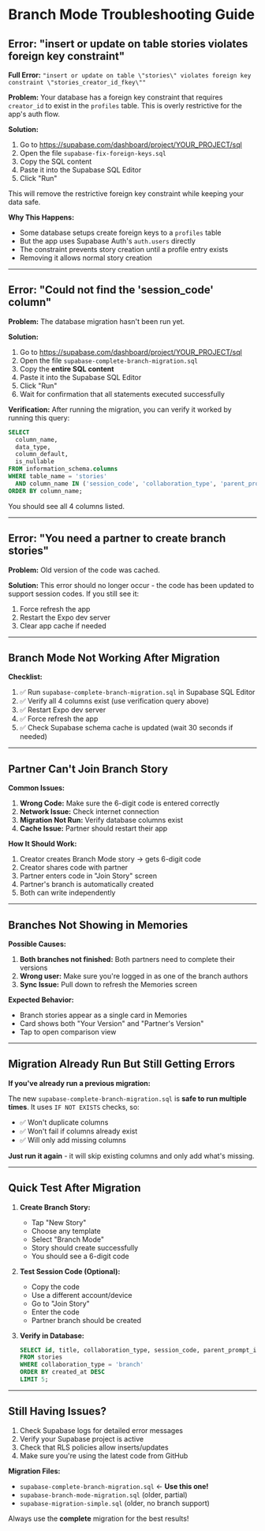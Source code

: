 # Branch Mode Troubleshooting Guide

## Error: "insert or update on table stories violates foreign key constraint"

**Full Error:** `"insert or update on table \"stories\" violates foreign key constraint \"stories_creator_id_fkey\""`

**Problem:** Your database has a foreign key constraint that requires `creator_id` to exist in the `profiles` table. This is overly restrictive for the app's auth flow.

**Solution:**
1. Go to https://supabase.com/dashboard/project/YOUR_PROJECT/sql
2. Open the file `supabase-fix-foreign-keys.sql`
3. Copy the SQL content
4. Paste it into the Supabase SQL Editor
5. Click "Run"

This will remove the restrictive foreign key constraint while keeping your data safe.

**Why This Happens:**
- Some database setups create foreign keys to a `profiles` table
- But the app uses Supabase Auth's `auth.users` directly
- The constraint prevents story creation until a profile entry exists
- Removing it allows normal story creation

---

## Error: "Could not find the 'session_code' column"

**Problem:** The database migration hasn't been run yet.

**Solution:**
1. Go to https://supabase.com/dashboard/project/YOUR_PROJECT/sql
2. Open the file `supabase-complete-branch-migration.sql`
3. Copy the **entire SQL content**
4. Paste it into the Supabase SQL Editor
5. Click "Run"
6. Wait for confirmation that all statements executed successfully

**Verification:**
After running the migration, you can verify it worked by running this query:
```sql
SELECT
  column_name,
  data_type,
  column_default,
  is_nullable
FROM information_schema.columns
WHERE table_name = 'stories'
  AND column_name IN ('session_code', 'collaboration_type', 'parent_prompt_id', 'branch_author_id')
ORDER BY column_name;
```

You should see all 4 columns listed.

---

## Error: "You need a partner to create branch stories"

**Problem:** Old version of the code was cached.

**Solution:** This error should no longer occur - the code has been updated to support session codes. If you still see it:
1. Force refresh the app
2. Restart the Expo dev server
3. Clear app cache if needed

---

## Branch Mode Not Working After Migration

**Checklist:**
1. ✅ Run `supabase-complete-branch-migration.sql` in Supabase SQL Editor
2. ✅ Verify all 4 columns exist (use verification query above)
3. ✅ Restart Expo dev server
4. ✅ Force refresh the app
5. ✅ Check Supabase schema cache is updated (wait 30 seconds if needed)

---

## Partner Can't Join Branch Story

**Common Issues:**

1. **Wrong Code:** Make sure the 6-digit code is entered correctly
2. **Network Issue:** Check internet connection
3. **Migration Not Run:** Verify database columns exist
4. **Cache Issue:** Partner should restart their app

**How It Should Work:**
1. Creator creates Branch Mode story → gets 6-digit code
2. Creator shares code with partner
3. Partner enters code in "Join Story" screen
4. Partner's branch is automatically created
5. Both can write independently

---

## Branches Not Showing in Memories

**Possible Causes:**

1. **Both branches not finished:** Both partners need to complete their versions
2. **Wrong user:** Make sure you're logged in as one of the branch authors
3. **Sync Issue:** Pull down to refresh the Memories screen

**Expected Behavior:**
- Branch stories appear as a single card in Memories
- Card shows both "Your Version" and "Partner's Version"
- Tap to open comparison view

---

## Migration Already Run But Still Getting Errors

**If you've already run a previous migration:**

The new `supabase-complete-branch-migration.sql` is **safe to run multiple times**. It uses `IF NOT EXISTS` checks, so:
- ✅ Won't duplicate columns
- ✅ Won't fail if columns already exist
- ✅ Will only add missing columns

**Just run it again** - it will skip existing columns and only add what's missing.

---

## Quick Test After Migration

1. **Create Branch Story:**
   - Tap "New Story"
   - Choose any template
   - Select "Branch Mode"
   - Story should create successfully
   - You should see a 6-digit code

2. **Test Session Code (Optional):**
   - Copy the code
   - Use a different account/device
   - Go to "Join Story"
   - Enter the code
   - Partner branch should be created

3. **Verify in Database:**
   ```sql
   SELECT id, title, collaboration_type, session_code, parent_prompt_id, branch_author_id
   FROM stories
   WHERE collaboration_type = 'branch'
   ORDER BY created_at DESC
   LIMIT 5;
   ```

---

## Still Having Issues?

1. Check Supabase logs for detailed error messages
2. Verify your Supabase project is active
3. Check that RLS policies allow inserts/updates
4. Make sure you're using the latest code from GitHub

**Migration Files:**
- `supabase-complete-branch-migration.sql` ← **Use this one!**
- `supabase-branch-mode-migration.sql` (older, partial)
- `supabase-migration-simple.sql` (older, no branch support)

Always use the **complete** migration for the best results!
